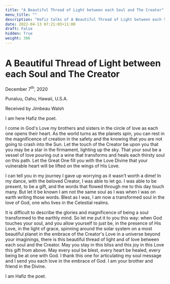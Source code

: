 ```yaml
---
title: "A Beautiful Thread of Light between each Soul and The Creator"
menu_title: ""
description: "Hafiz talks of A Beautiful Thread of Light between each Soul and The Creator"
date: 2022-04-13 07:21:03+11:00
draft: False
hidden: True
weight: 386
---
```

# A Beautiful Thread of Light between each Soul and The Creator 

December 7<sup>th</sup>, 2020

Punaluu, Oahu, Hawaii, U.S.A.

Received by Jimbeau Walsh



I am here Hafiz the poet. 
 
I come in God's Love my brothers and sisters in the circle of love as each one opens their heart. As the world turns as the planets spin, you can rest in the magnificence of creation in the safety and the knowing that you are not going to crash into the Sun. Let the touch of the Creator be upon you that you may be a star in the firmament, lighting up the sky. That your soul be a vessel of love pouring out a wine that transforms and heals each thirsty soul on this path. Let the Great One fill you with the Love Divine that your vulnerable heart will be lifted on the wings of His Love. 
  
I can tell you in my journey I gave up worrying as it wasn't worth a dime! In my dance, with the beloved Creator, I was able to let go. I was able to be present, to be a gift, and the words that flowed through me to this day touch many. But let it be known I am not the same soul as I was when I was on earth writing those words. Blest as I was, I am now a transformed soul in the love of God, one who lives in the Celestial realms.
   
It is difficult to describe the glories and magnificence of being a soul transformed to the earthly mind. So let me put it to you this way: when God touches your soul, and you allow yourself to just be, in the presence of His Love, in the light of grace, spinning around the solar system on a most beautiful planet in the embrace of the Creator's Love in a universe beyond your imaginings, there is this beautiful thread of light and of love between each soul and the Creator. May you stay in this bliss and this joy in this Love this gift from above. May every soul be blest, every heart be healed, every being be at one with God. I thank this one for articulating my soul message and I send you each love in the embrace of God. I am your brother and friend in the Divine.
     
I am Hafiz the poet. 